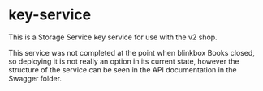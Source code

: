 # key-service

This is a Storage Service key service for use with the v2 shop.

This service was not completed at the point when blinkbox Books closed, so deploying it is not really an option in its current state, however the structure of the service can be seen in the API documentation in the Swagger folder.
